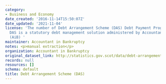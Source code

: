 ```yaml
---
category:
- Business and Economy
date_created: '2016-11-14T15:50:07Z'
date_updated: '2021-11-04'
license: 'The number of Debt Arrangement Scheme (DAS) Debt Payment Programmes approved.
  DAS is a statutory debt management solution administered by Accountant in Bankruptcy
  (AiB) '
maintainer: Accountant in Bankruptcy
notes: <p>manual extraction</p>
organization: Accountant in Bankruptcy
original_dataset_link: http://statistics.gov.scot/data/debt-arrangement-scheme-das
records: null
resources: []
schema: default
title: Debt Arrangement Scheme (DAS)
---
```

